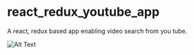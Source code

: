 # react_redux_youtube_app
A react, redux based app enabling video search from you tube.


![Alt Text](https://media.giphy.com/media/vFKqnCdLPNOKc/giphy.gif)
